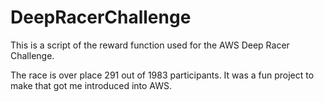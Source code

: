 # DeepRacerChallenge

This is a script of the reward function used for the AWS Deep Racer Challenge.

The race is over place 291 out of 1983 participants. It was a fun project to make that got me introduced into AWS.
